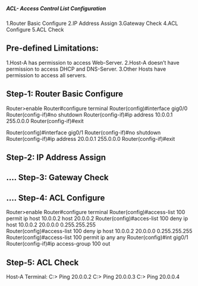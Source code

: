 ##### ACL- Access Control List Configuration

1.Router Basic Configure
2.IP Address Assign
3.Gateway Check
4.ACL Configure
5.ACL Check

Pre-defined Limitations:
-------------------------------------
1.Host-A has permission to access Web-Server.
2.Host-A doesn’t have permission to access DHCP and DNS-Server.
3.Other Hosts have permission to access all servers.


Step-1: Router Basic Configure
--------------------------------------
Router>enable
Router#configure terminal
Router(config)#interface gig0/0
Router(config-if)#no shutdown
Router(config-if)#ip address 10.0.0.1 255.0.0.0
Router(config-if)#exit

Router(config)#interface gig0/1
Router(config-if)#no shutdown
Router(config-if)#ip address 20.0.0.1 255.0.0.0
Router(config-if)#exit

Step-2: IP Address Assign
------------------------------
….
Step-3: Gateway Check
------------------------------
….
Step-4: ACL Configure
------------------------------
Router>enable
Router#configure terminal
Router(config)#access-list 100 permit ip host 10.0.0.2 host 20.0.0.2
Router(config)#acces-list 100 deny ip host 10.0.0.2 20.0.0.0 0.255.255.255	
Router(config)#access-list 100 deny ip host 10.0.0.2 20.0.0.0 0.255.255.255
Router(config)#access-list 100 permit ip any any
Router(config)#int gig0/1
Router(config-if)#ip access-group 100 out

Step-5: ACL Check
---------------------------
Host-A Terminal: 
C:\> Ping 20.0.0.2
C:\> Ping 20.0.0.3
C:\> Ping 20.0.0.4